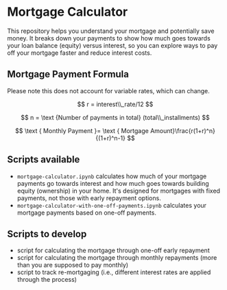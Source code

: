 # Mortgage Calculator


This repository helps you understand your mortgage and potentially save money.  It breaks down your payments to show how much goes towards your loan balance (equity) versus interest, so you can explore ways to pay off your mortgage faster and reduce interest costs.


## Mortgage Payment Formula

Please note this does not account for variable rates, which can change.

$$
r = interest\\_rate/12
$$


$$
n = \text {Number of payments in total}  (total\\_installments)
$$


$$
\text { Monthly Payment }= \text { Mortgage Amount}\frac{r(1+r)^n}{(1+r)^n-1}
$$


## Scripts available

- ```mortgage-calculator.ipynb``` calculates how much of your mortgage payments go towards interest and how much goes towards building equity (ownership) in your home. It's designed for mortgages with fixed payments, not those with early repayment options.
- ```mortgage-calculator-with-one-off-payments.ipynb``` calculates your mortgage payments based on one-off payments.


## Scripts to develop

- script for calculating the mortgage through one-off early repayment
- script for calculating the mortgage through monthly repayments (more than you are supposed to pay monthly)
- script to track re-mortgaging (i.e., different interest rates are applied through the process)
